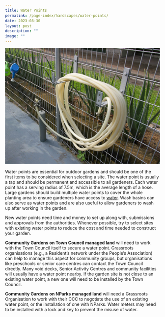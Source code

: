 ```yaml
---
title: Water Points
permalink: /page-index/hardscapes/water-points/
date: 2023-08-30
layout: post
description: ""
image: ""
---
```

<section>
	<img title="" src="/images/Hardscapes/WaterPoint_JacChua.jpg">
	<p>Water points are essential for outdoor gardens and should be one of the first items to be considered when selecting a site. The water point is usually a tap and should be permanent and accessible to all gardeners. Each water point has a serving radius of 7.5m, which is the average length of a hose. Large gardens should build multiple water points to cover the whole planting area to ensure gardeners have access to <a href="/page-index/horticulture-techniques/watering/">water</a>. Wash basins can also serve as water points and are also useful to allow gardeners to wash up after working in the garden.</p>
	<p>New water points need time and money to set up along with, submissions and approvals from the authorities. Whenever possible, try to select sites with existing water points to reduce the cost and time needed to construct your garden.</p> 
	<p><b>Community Gardens on Town Council managed land</b> will need to work with the Town Council itself to secure a water point. Grassroots organisations (e.g., a Resident’s network under the People’s Association) can help to manage this aspect for community groups, but organisations like preschools or senior care centres can contact the Town Council directly. Many void decks, Senior Activity Centres and community facilities will usually have a water point nearby. If the garden site is not close to an existing water point, a new one will need to be installed by the Town Council. </p>
	<p><b>Community Gardens on NParks managed land</b> will need a Grassroots Organisation to work with their CCC to negotiate the use of an existing water point, or the installation of one with NParks.  Water meters may need to be installed with a lock and key to prevent the misuse of water. </p>
</section>